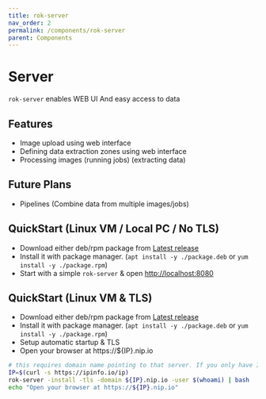 ```yaml
---
title: rok-server
nav_order: 2
permalink: /components/rok-server
parent: Components
---
```


# Server

`rok-server` enables WEB UI And easy access to data

## Features

* Image upload using web interface
* Defining data extraction zones using web interface
* Processing images (running jobs) (extracting data)

## Future Plans

* Pipelines (Combine data from multiple images/jobs)

## QuickStart (Linux VM / Local PC / No TLS)

- Download either deb/rpm package from [Latest release](https://github.com/xor22h/rok-monster-ocr-golang/releases/latest/) 
- Install it with package manager. (`apt install -y ./package.deb` or `yum install -y ./package.rpm`)
- Start with a simple `rok-server` & open [http://localhost:8080](http://localhost:8080) 

## QuickStart (Linux VM & TLS)

- Download either deb/rpm package from [Latest release](https://github.com/xor22h/rok-monster-ocr-golang/releases/latest/) 
- Install it with package manager. (`apt install -y ./package.deb` or `yum install -y ./package.rpm`)
- Setup automatic startup & TLS
- Open your browser at https://${IP}.nip.io
  
```bash
# this requires domain name pointing to that server. If you only have IP, use ${IP}.nip.io
IP=$(curl -s https://ipinfo.io/ip)
rok-server -install -tls -domain ${IP}.nip.io -user $(whoami) | bash
echo "Open your browser at https://${IP}.nip.io"
```